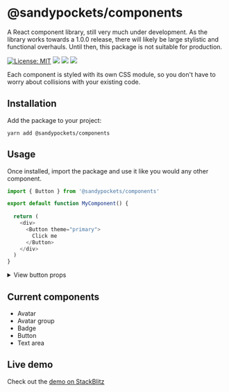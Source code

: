 # @sandypockets/components

A React component library, still very much under development. As the library works towards a 1.0.0 release, there will likely be large stylistic and functional overhauls. Until then, this package is not suitable for production.

[![License: MIT](https://img.shields.io/npm/l/@sandypockets/components?color=1eb319)](LICENSE.md)
[![](https://img.shields.io/npm/v/@sandypockets/components?color=%231eb319)](https://www.npmjs.com/package/@sandypockets/components)
[![](https://img.shields.io/npm/dw/@sandypockets/components?label=npm%20downloads&color=%231eb319)](https://www.npmjs.com/package/@sandypockets/components)
[![](https://img.shields.io/badge/-buy_me_a%C2%A0coffee-gray?logo=buy-me-a-coffee)](https://www.buymeacoffee.com/sandypockets)

Each component is styled with its own CSS module, so you don't have to worry about collisions with your existing code. 

## Installation
Add the package to your project:

```shell
yarn add @sandypockets/components
```

## Usage
Once installed, import the package and use it like you would any other component.

```javascript
import { Button } from '@sandypockets/components'

export default function MyComponent() {
  
  return (
    <div>
      <Button theme="primary">
        Click me
      </Button>
    </div>
  )
}
```

<details>
<summary>View button props</summary>

| Attribute  | Prop Name          | Type     | Required | default   |
|------------|--------------------|----------|----------|-----------|
| aria-label | accessibilityLabel | string   | no       | null      |
| className  | theme              | string   | no       | "primary" |
| disabled   | disabled           | boolean  | no       | false     |
| style      | inlineStyle        | object   | no       | null      |
| type       | type               | string   | no       | "button"  |
| onClick    | onClickHandler     | function | no       | null      |
| onSubmit   | onSubmitHandler    | function | no       | null      |

</details>



## Current components
- Avatar
- Avatar group
- Badge
- Button
- Text area

## Live demo
Check out the [demo on StackBlitz](https://stackblitz.com/edit/react-uyja8n?file=src/App.js)